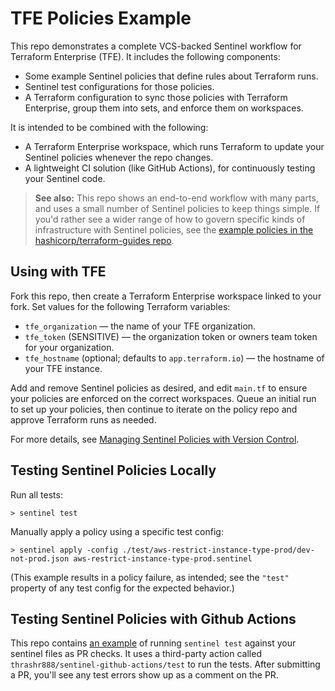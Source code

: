 # TFE Policies Example

This repo demonstrates a complete VCS-backed Sentinel workflow for Terraform Enterprise (TFE). It includes the following components:

- Some example Sentinel policies that define rules about Terraform runs.
- Sentinel test configurations for those policies.
- A Terraform configuration to sync those policies with Terraform Enterprise, group them into sets, and enforce them on workspaces.

It is intended to be combined with the following:

- A Terraform Enterprise workspace, which runs Terraform to update your Sentinel policies whenever the repo changes.
- A lightweight CI solution (like GitHub Actions), for continuously testing your Sentinel code.

> **See also:** This repo shows an end-to-end workflow with many parts, and uses a small number of Sentinel policies to keep things simple. If you'd rather see a wider range of how to govern specific kinds of infrastructure with Sentinel policies, see the [example policies in the hashicorp/terraform-guides repo](https://github.com/hashicorp/terraform-guides/tree/master/governance).

## Using with TFE

Fork this repo, then create a Terraform Enterprise workspace linked to your fork. Set values for the following Terraform variables:

- `tfe_organization` — the name of your TFE organization.
- `tfe_token` (SENSITIVE) — the organization token or owners team token for your organization.
- `tfe_hostname` (optional; defaults to `app.terraform.io`) — the hostname of your TFE instance.

Add and remove Sentinel policies as desired, and edit `main.tf` to ensure your policies are enforced on the correct workspaces. Queue an initial run to set up your policies, then continue to iterate on the policy repo and approve Terraform runs as needed.

For more details, see [Managing Sentinel Policies with Version Control](https://www.terraform.io/docs/enterprise/sentinel/integrate-vcs.html).

## Testing Sentinel Policies Locally

Run all tests:

    > sentinel test

Manually apply a policy using a specific test config:

    > sentinel apply -config ./test/aws-restrict-instance-type-prod/dev-not-prod.json aws-restrict-instance-type-prod.sentinel

(This example results in a policy failure, as intended; see the `"test"` property of any test config for the expected behavior.)


## Testing Sentinel Policies with Github Actions

This repo contains [an example](.github/main.workflow) of running `sentinel test` against your sentinel files as PR checks. It uses a third-party action called `thrashr888/sentinel-github-actions/test` to run the tests. After submitting a PR, you'll see any test errors show up as a comment on the PR.

